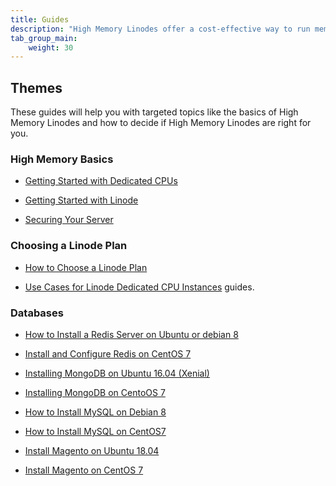 ```yaml
---
title: Guides
description: "High Memory Linodes offer a cost-effective way to run memory-intensive applications on dedicated CPUs. Perfect for when you need more RAM without increasing storage or vCPUs."
tab_group_main:
    weight: 30
---
```


## Themes

These guides will help you with targeted topics like the basics of High Memory Linodes and how to decide if High Memory Linodes are right for you.

### High Memory Basics

- [Getting Started with Dedicated CPUs](/docs/platform/dedicated-cpu/getting-started-with-dedicated-cpu/)

- [Getting Started with Linode](/docs/getting-started/)

- [Securing Your Server](/docs/security/securing-your-server/)

### Choosing a Linode Plan

- [How to Choose a Linode Plan](/docs/platform/how-to-choose-a-linode-plan/#2-high-memory)

- [Use Cases for Linode Dedicated CPU Instances](/docs/platform/dedicated-cpu/dedicated-cpu-use-cases/) guides.

### Databases

- [How to Install a Redis Server on Ubuntu or debian 8](/docs/databases/redis/how-to-install-a-redis-server-on-ubuntu-or-debian8/)

- [Install and Configure Redis on CentOS 7](/docs/databases/redis/install-and-configure-redis-on-centos-7/)

- [Installing MongoDB on Ubuntu 16.04 (Xenial)](/docs/databases/mongodb/install-mongodb-on-ubuntu-16-04/)

- [Installing MongoDB on CentoOS 7](/docs/databases/mongodb/install-mongodb-on-centos-7/)

- [How to Install MySQL on Debian 8](/docs/databases/mysql/how-to-install-mysql-on-debian-8/)

- [How to Install MySQL on CentOS7](/docs/databases/mysql/how-to-install-mysql-on-centos-7/)

- [Install Magento on Ubuntu 18.04](/docs/websites/ecommerce/install-magento-on-ubuntu-18-04/)

- [Install Magento on CentOS 7](/docs/websites/ecommerce/install-magento-on-centos-7/)